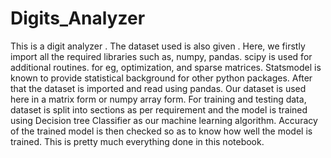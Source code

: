 # Digits_Analyzer
This is a digit analyzer . The dataset used is also given .
Here, we firstly import all the required libraries such as, numpy, pandas. scipy is used for additional routines.
for eg, optimization, and sparse matrices.
Statsmodel is known to provide statistical background for other python packages.
After that the dataset is imported and read using pandas.
Our dataset is used here in a matrix form or numpy array form.
For training and testing data, dataset is split into sections as per requirement and the model is trained using Decision tree Classifier as our machine learning algorithm. 
Accuracy of the trained model is then checked so as to know how well the model is trained.
This is pretty much everything done in this notebook.

